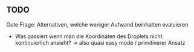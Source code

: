 ## TODO
Gute Frage: Alternativen, welche weniger Aufwand beinhalten evaluieren
* Was passiert wenn man die Koordinaten des Droplets nicht kontinuierlich ansieht?
  -> also quasi easy mode / primitiverer Ansatz
